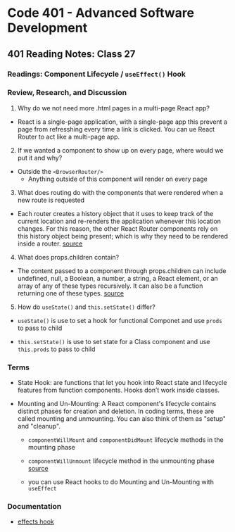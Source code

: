 # Code 401 - Advanced Software Development

## 401 Reading Notes: Class 27

### Readings: Component Lifecycle / `useEffect()` Hook

### Review, Research, and Discussion

1. Why do we not need more .html pages in a multi-page React app?

  - React is a single-page application, with a single-page app this  prevent a page from refresshing every time a link is clicked. You can ue React Router to act like a  multi-page app.

2. If we wanted a component to show up on every page, where would we put it and 
why?

  - Outside the `<BrowserRouter/>`
    - Anything outside of this component will render on every page

3. What does routing do with the components that were rendered when a new route is requested

  - Each router creates a history object that it uses to keep track of the current location and re-renders the application whenever this location changes. For this reason, the other React Router components rely on this history object being present; which is why they need to be rendered inside a router. [source](https://medium.com/the-andela-way/understanding-the-fundamentals-of-routing-in-react-b29f806b157e)

4. What does props.children contain?
  
  - The content passed to a component through props.children can include
undefined, null, a Boolean, a number, a string, a React element, or an array of any of these types recursively. It can also be a function returning one of these types. [source](https://codeburst.io/a-complete-guide-to-props-children-in-react-c315fab74e7c)

5. How do `useState()` and `this.setState()` differ?

  - `useState()` is use to set a hook for functional Componet and use `prods` to pass to child

  - `this.setState()` is use to set state for a Class component and use `this.prods` to pass to child

### Terms

- State Hook: are functions that let you hook into React state and lifecycle features from function components. Hooks don’t work inside classes.

- Mounting and Un-Mounting: A React component's lifecycle contains distinct phases for creation and deletion. In coding terms, these are called mounting and unmounting. You can also think of them as "setup" and "cleanup".
  - `componentWillMount` and `componentDidMount` lifecycle methods in the mounting phase
  - `componentWillUnmount` lifecycle method in the unmounting phase [source](https://learn.co/lessons/react-component-mounting-and-unmounting)

  - you can use React hooks to do Mounting and Un-Mounting with `useEffect`

### Documentation

- [effects hook](https://reactjs.org/docs/hooks-effect.html)
